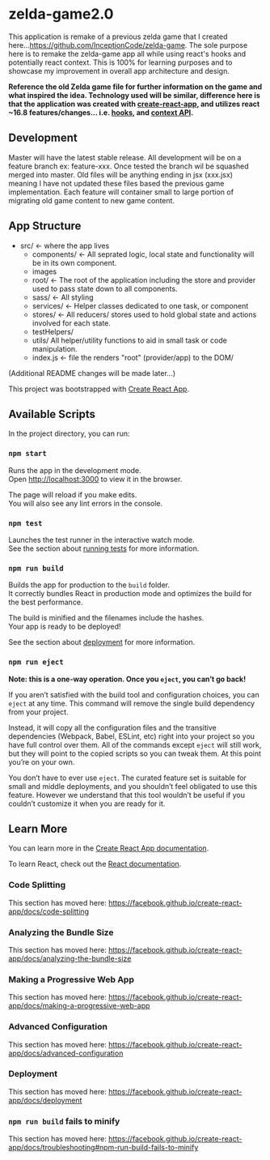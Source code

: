 # zelda-game2.0

This application is remake of a previous zelda game that I created here...https://github.com/InceptionCode/zelda-game. The sole purpose here is to remake the zelda-game app all while using react's hooks and potentially react context. This is 100% for learning purposes and to showcase my improvement in overall app architecture and design.

**Reference the old Zelda game file for further information on the game and what inspired the idea. Technology used will be similar, difference here is that the application was created with [create-react-app](https://github.com/facebook/create-react-app), and utilizes react ~16.8 features/changes... i.e. [hooks](https://reactjs.org/docs/hooks-intro.html), and [context API](https://reactjs.org/docs/context.html).**

## Development

Master will have the latest stable release. All development will be on a feature branch ex: feature-xxx. Once tested the branch wil be squashed merged into master. Old files will be anything ending in jsx (xxx.jsx) meaning I have not updated these files based the previous game implementation. Each feature will container small to large portion of migrating old game content to new game content.

## App Structure

- src/ <- where the app lives
  - components/ <- All seprated logic, local state and functionality will be in its own component.
  - images
  - root/ <- The root of the application including the store and provider used to pass state down to all components.
  - sass/ <- All styling
  - services/ <- Helper classes dedicated to one task, or component
  - stores/ <- All reducers/ stores used to hold global state and actions involved for each state.
  - testHelpers/
  - utils/ All helper/utility functions to aid in small task or code manipulation.
  - index.js <- file the renders "root" (provider/app) to the DOM/

(Additional README changes will be made later...)

This project was bootstrapped with [Create React App](https://github.com/facebook/create-react-app).

## Available Scripts

In the project directory, you can run:

### `npm start`

Runs the app in the development mode.<br>
Open [http://localhost:3000](http://localhost:3000) to view it in the browser.

The page will reload if you make edits.<br>
You will also see any lint errors in the console.

### `npm test`

Launches the test runner in the interactive watch mode.<br>
See the section about [running tests](https://facebook.github.io/create-react-app/docs/running-tests) for more information.

### `npm run build`

Builds the app for production to the `build` folder.<br>
It correctly bundles React in production mode and optimizes the build for the best performance.

The build is minified and the filenames include the hashes.<br>
Your app is ready to be deployed!

See the section about [deployment](https://facebook.github.io/create-react-app/docs/deployment) for more information.

### `npm run eject`

**Note: this is a one-way operation. Once you `eject`, you can’t go back!**

If you aren’t satisfied with the build tool and configuration choices, you can `eject` at any time. This command will remove the single build dependency from your project.

Instead, it will copy all the configuration files and the transitive dependencies (Webpack, Babel, ESLint, etc) right into your project so you have full control over them. All of the commands except `eject` will still work, but they will point to the copied scripts so you can tweak them. At this point you’re on your own.

You don’t have to ever use `eject`. The curated feature set is suitable for small and middle deployments, and you shouldn’t feel obligated to use this feature. However we understand that this tool wouldn’t be useful if you couldn’t customize it when you are ready for it.

## Learn More

You can learn more in the [Create React App documentation](https://facebook.github.io/create-react-app/docs/getting-started).

To learn React, check out the [React documentation](https://reactjs.org/).

### Code Splitting

This section has moved here: https://facebook.github.io/create-react-app/docs/code-splitting

### Analyzing the Bundle Size

This section has moved here: https://facebook.github.io/create-react-app/docs/analyzing-the-bundle-size

### Making a Progressive Web App

This section has moved here: https://facebook.github.io/create-react-app/docs/making-a-progressive-web-app

### Advanced Configuration

This section has moved here: https://facebook.github.io/create-react-app/docs/advanced-configuration

### Deployment

This section has moved here: https://facebook.github.io/create-react-app/docs/deployment

### `npm run build` fails to minify

This section has moved here: https://facebook.github.io/create-react-app/docs/troubleshooting#npm-run-build-fails-to-minify
